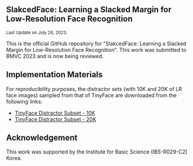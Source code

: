 ## SlakcedFace: Learning a Slacked Margin for Low-Resolution Face Recognition
<sub>Last Update on July 26, 2023.</sub>

This is the official GitHub repository for "SlakcedFace: Learning a Slacked Margin for Low-Resolution Face Recognition".
This work was submitted to BMVC 2023 and is now being reviewed.

## Implementation Materials

For reproducibility purposes, the distractor sets (with 10K and 20K of LR face images) sampled from that of TinyFace are downloaded from the following links:
+  [TinyFace Distractor Subset - 10K](https://drive.google.com/file/d/1fFBPODGQuGVBzGCLfBu7V123XnQdn0zJ/view?usp=drive_link)
+  [TinyFace Distractor Subset - 20K](https://drive.google.com/file/d/1pmASrQvTWu7VDoW4VQtbs1T1AG8Apw9F/view?usp=drive_link)

## Acknowledgement

This work was supported by the Institute for Basic Science (IBS-R029-C2) Korea.

